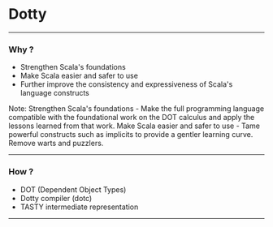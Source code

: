 # **Dotty**

---

### Why ?

- Strengthen Scala's foundations
- Make Scala easier and safer to use
- Further improve the consistency and expressiveness of Scala's language constructs

Note:
Strengthen Scala's foundations - Make the full programming language compatible with the foundational work on the DOT calculus and apply the lessons learned from that work.
Make Scala easier and safer to use - Tame powerful constructs such as implicits to provide a gentler learning curve. Remove warts and puzzlers.

---

### How ?

- DOT (Dependent Object Types)
- Dotty compiler (dotc)
- TASTY intermediate representation

---
